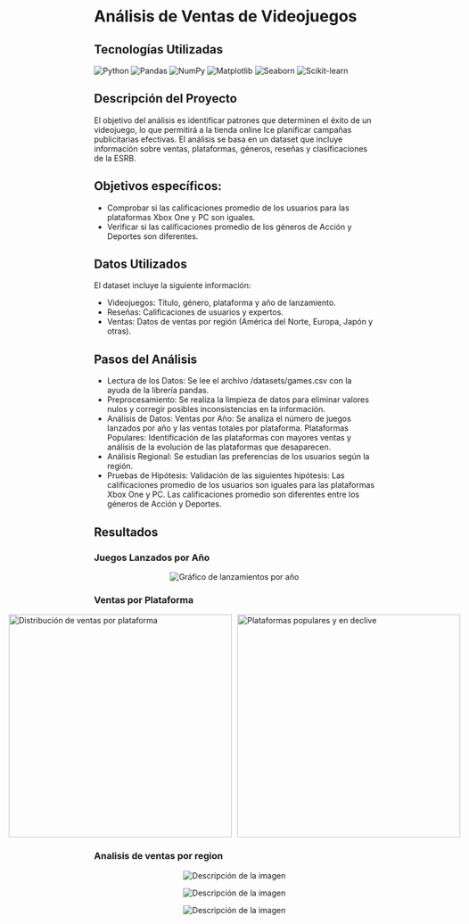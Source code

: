 # Análisis de Ventas de Videojuegos
<h2>Tecnologías Utilizadas</h2> <div class="badges-container"> <img src="https://img.shields.io/badge/Python-14354C?style=for-the-badge&logo=python&logoColor=white" alt="Python"> <img src="https://img.shields.io/badge/Pandas-2C2D72?style=for-the-badge&logo=pandas&logoColor=white" alt="Pandas"> <img src="https://img.shields.io/badge/NumPy-777BB4?style=for-the-badge&logo=numpy&logoColor=white" alt="NumPy"> <img src="https://img.shields.io/badge/Matplotlib-%23ffffff.svg?style=for-the-badge&logo=Matplotlib&logoColor=black" alt="Matplotlib"> <img src="https://img.shields.io/badge/Seaborn-3881E3?style=for-the-badge&logo=seaborn&logoColor=white" alt="Seaborn"> <img src="https://img.shields.io/badge/scikit--learn-5C9CD9?style=for-the-badge&logo=scikit-learn&logoColor=white" alt="Scikit-learn"> </div>

## Descripción del Proyecto
El objetivo del análisis es identificar patrones que determinen el éxito de un videojuego, lo que permitirá a la tienda online Ice planificar campañas publicitarias efectivas. El análisis se basa en un dataset que incluye información sobre ventas, plataformas, géneros, reseñas y clasificaciones de la ESRB.

## Objetivos específicos:

- Comprobar si las calificaciones promedio de los usuarios para las plataformas Xbox One y PC son iguales.
- Verificar si las calificaciones promedio de los géneros de Acción y Deportes son diferentes.

## Datos Utilizados
El dataset incluye la siguiente información:

- Videojuegos: Título, género, plataforma y año de lanzamiento.
- Reseñas: Calificaciones de usuarios y expertos.
- Ventas: Datos de ventas por región (América del Norte, Europa, Japón y otras).

## Pasos del Análisis
- Lectura de los Datos: Se lee el archivo /datasets/games.csv con la ayuda de la librería pandas.
- Preprocesamiento: Se realiza la limpieza de datos para eliminar valores nulos y corregir posibles inconsistencias en la información.
- Análisis de Datos:
Ventas por Año: Se analiza el número de juegos lanzados por año y las ventas totales por plataforma.
Plataformas Populares: Identificación de las plataformas con mayores ventas y análisis de la evolución de las plataformas que desaparecen.
- Análisis Regional: Se estudian las preferencias de los usuarios según la región.
- Pruebas de Hipótesis: Validación de las siguientes hipótesis:
Las calificaciones promedio de los usuarios son iguales para las plataformas Xbox One y PC.
Las calificaciones promedio son diferentes entre los géneros de Acción y Deportes.

## Resultados
### Juegos Lanzados por Año

<div style="display: flex; justify-content: center; gap: 10px;"> 
  <img src="https://github.com/user-attachments/assets/f1a6f527-3b11-4c6a-b123-728679cc3805" alt="Gráfico de lanzamientos por año" style="width: auto; height: auto;"> 
 
</div>

### Ventas por Plataforma

<div style="display: flex; justify-content: center; gap: 10px;"> 
  <img src="https://github.com/user-attachments/assets/3f9428af-9098-4ae8-a1d9-aca5049fd3ee" alt="Distribución de ventas por plataforma" style="width: 400px; height: auto;">
  <img src="https://github.com/user-attachments/assets/c393c427-b67e-4b29-8daa-c24669eab8cb" alt="Plataformas populares y en declive" style="width: 400px; height: auto;"> 
</div>

### Analisis de ventas por region
<p align="center">
  <img src="https://github.com/user-attachments/assets/e4aa58a0-934d-46bf-97d8-a708294f80fa" alt="Descripción de la imagen">
</p>

<p align="center">
  <img src="https://github.com/user-attachments/assets/85bde78e-a045-42c2-88b7-38533d0aef22" alt="Descripción de la imagen">
</p>

<p align="center">
  <img src="https://github.com/user-attachments/assets/fa9edbd8-661b-4f74-9d11-f1f03f7828f3" alt="Descripción de la imagen">
</p>

